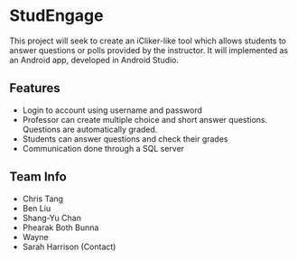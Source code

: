 # StudEngage
This project will seek to create an iCliker-like tool which allows students to answer questions or polls provided by the instructor. It will implemented as an Android app, developed in Android Studio.

## Features
- Login to account using username and password
- Professor can create multiple choice and short answer questions. Questions are automatically graded.
- Students can answer questions and check their grades
- Communication done through a SQL server

## Team Info
- Chris Tang
- Ben Liu
- Shang-Yu Chan
- Phearak Both Bunna
- Wayne
- Sarah Harrison (Contact)
